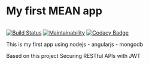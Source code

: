 # My first MEAN app

![]()

[![Build Status](https://travis-ci.org/Hitamashi/my-first-mean.svg?branch=master)](https://travis-ci.org/Hitamashi/my-first-mean) 
[![Maintainability](https://api.codeclimate.com/v1/badges/65faee9e1ddd9dcd7ca6/maintainability)](https://codeclimate.com/github/Hitamashi/my-first-mean/maintainability)
[![Codacy Badge](https://api.codacy.com/project/badge/Grade/239f10b35d3d435987f80cf26a02a9d8)](https://www.codacy.com/app/Hitamashi/my-first-mean?utm_source=github.com&amp;utm_medium=referral&amp;utm_content=Hitamashi/my-first-mean&amp;utm_campaign=Badge_Grade)

This is my first app using nodejs - angularjs - mongodb

Based on this project Securing RESTful APIs with JWT
